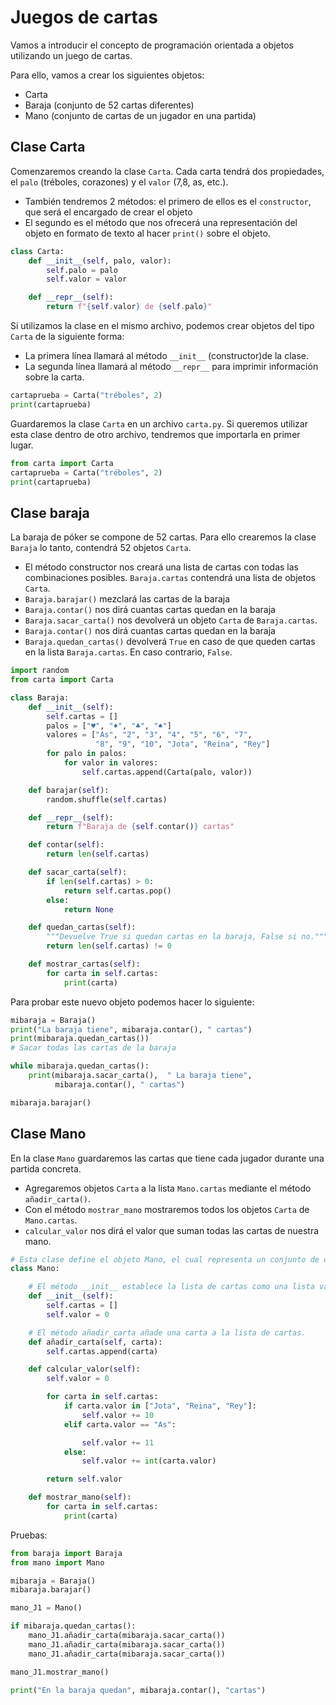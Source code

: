 # Juegos de cartas

Vamos a introducir el concepto de programación orientada a objetos utilizando un juego de cartas.

Para ello, vamos a crear los siguientes objetos:

- Carta
- Baraja (conjunto de 52 cartas diferentes)
- Mano (conjunto de cartas de un jugador en una partida)

## Clase Carta

Comenzaremos creando la clase ``Carta``. Cada carta tendrá dos propiedades, el ``palo`` (tréboles, corazones) y el ``valor`` (7,8, as, etc.).

- También tendremos 2 métodos: el primero de ellos es el ``constructor``, que será el encargado de crear el objeto
- El segundo es el método que nos ofrecerá una representación del objeto en formato de texto al hacer ``print()`` sobre el objeto.

```python
class Carta:
    def __init__(self, palo, valor):
        self.palo = palo
        self.valor = valor

    def __repr__(self):
        return f"{self.valor} de {self.palo}"
```

Si utilizamos la clase en el mismo archivo, podemos crear objetos del tipo ``Carta`` de la siguiente forma:

- La primera línea llamará al método ``__init__`` (constructor)de la clase.
- La segunda línea llamará al método ``__repr__`` para imprimir información sobre la carta.

```python
cartaprueba = Carta("tréboles", 2)
print(cartaprueba)
```

Guardaremos la clase ``Carta`` en un archivo ``carta.py``. Si queremos utilizar esta clase dentro de otro archivo, tendremos que importarla en primer lugar.

```python
from carta import Carta
cartaprueba = Carta("tréboles", 2)
print(cartaprueba)
```

## Clase baraja

La baraja de póker se compone de 52 cartas. Para ello crearemos la clase ``Baraja`` lo tanto, contendrá 52 objetos ``Carta``.

- El método constructor nos creará una lista de cartas con todas las combinaciones posibles. ``Baraja.cartas`` contendrá una lista de objetos ``Carta``.
- ``Baraja.barajar()`` mezclará las cartas de la baraja
- ``Baraja.contar()`` nos dirá cuantas cartas quedan en la baraja
- ``Baraja.sacar_carta()`` nos devolverá un objeto ``Carta`` de ``Baraja.cartas``.
- ``Baraja.contar()`` nos dirá cuantas cartas quedan en la baraja
- ``Baraja.quedan_cartas()`` devolverá ``True`` en caso de que queden cartas en la lista ``Baraja.cartas``. En caso contrario, ``False``.

```python
import random
from carta import Carta

class Baraja:
    def __init__(self):
        self.cartas = []
        palos = ["♥", "♦", "♣", "♠"]
        valores = ["As", "2", "3", "4", "5", "6", "7",
                   "8", "9", "10", "Jota", "Reina", "Rey"]
        for palo in palos:
            for valor in valores:
                self.cartas.append(Carta(palo, valor))

    def barajar(self):
        random.shuffle(self.cartas)

    def __repr__(self):
        return f"Baraja de {self.contar()} cartas"

    def contar(self):
        return len(self.cartas)

    def sacar_carta(self):
        if len(self.cartas) > 0:
            return self.cartas.pop()
        else:
            return None

    def quedan_cartas(self):
        """Devuelve True si quedan cartas en la baraja, False si no."""
        return len(self.cartas) != 0

    def mostrar_cartas(self):
        for carta in self.cartas:
            print(carta)
```

Para probar este nuevo objeto podemos hacer lo siguiente:

```python
mibaraja = Baraja()
print("La baraja tiene", mibaraja.contar(), " cartas")
print(mibaraja.quedan_cartas())
# Sacar todas las cartas de la baraja

while mibaraja.quedan_cartas():
    print(mibaraja.sacar_carta(),  " La baraja tiene",
          mibaraja.contar(), " cartas")

mibaraja.barajar()
```

## Clase Mano

En la clase ``Mano`` guardaremos las cartas que tiene cada jugador durante una partida concreta.

- Agregaremos objetos ``Carta`` a la lista ``Mano.cartas`` mediante el método ``añadir_carta()``.
- Con el método ``mostrar_mano`` mostraremos todos los objetos ``Carta`` de ``Mano.cartas``.
- ``calcular_valor`` nos dirá el valor que suman todas las cartas de nuestra mano.

```python
# Esta clase define el objeto Mano, el cual representa un conjunto de cartas.
class Mano:

    # El método __init__ establece la lista de cartas como una lista vacía y el valor como 0.
    def __init__(self):
        self.cartas = []
        self.valor = 0

    # El método añadir_carta añade una carta a la lista de cartas.
    def añadir_carta(self, carta):
        self.cartas.append(carta)

    def calcular_valor(self):
        self.valor = 0

        for carta in self.cartas:
            if carta.valor in ["Jota", "Reina", "Rey"]:
                self.valor += 10
            elif carta.valor == "As":

                self.valor += 11
            else:
                self.valor += int(carta.valor)

        return self.valor

    def mostrar_mano(self):
        for carta in self.cartas:
            print(carta)
```

Pruebas:

```python
from baraja import Baraja
from mano import Mano

mibaraja = Baraja()
mibaraja.barajar()

mano_J1 = Mano()

if mibaraja.quedan_cartas():
    mano_J1.añadir_carta(mibaraja.sacar_carta())
    mano_J1.añadir_carta(mibaraja.sacar_carta())
    mano_J1.añadir_carta(mibaraja.sacar_carta())

mano_J1.mostrar_mano()

print("En la baraja quedan", mibaraja.contar(), "cartas")
```
